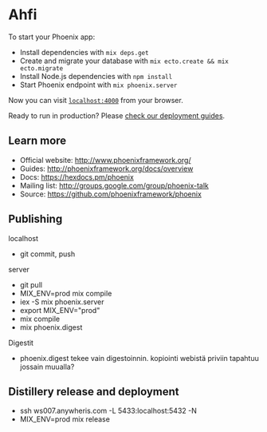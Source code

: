 # Ahfi

To start your Phoenix app:

  * Install dependencies with `mix deps.get`
  * Create and migrate your database with `mix ecto.create && mix ecto.migrate`
  * Install Node.js dependencies with `npm install`
  * Start Phoenix endpoint with `mix phoenix.server`

Now you can visit [`localhost:4000`](http://localhost:4000) from your browser.

Ready to run in production? Please [check our deployment guides](http://www.phoenixframework.org/docs/deployment).

## Learn more

  * Official website: http://www.phoenixframework.org/
  * Guides: http://phoenixframework.org/docs/overview
  * Docs: https://hexdocs.pm/phoenix
  * Mailing list: http://groups.google.com/group/phoenix-talk
  * Source: https://github.com/phoenixframework/phoenix

## Publishing

localhost
* git commit, push

server
* git pull
* MIX_ENV=prod mix compile
* iex -S mix phoenix.server
* export MIX_ENV="prod"
* mix compile
* mix phoenix.digest


Digestit
* phoenix.digest tekee vain digestoinnin. kopiointi webistä priviin tapahtuu jossain muualla?


## Distillery release and deployment

* ssh ws007.anywheris.com -L 5433:localhost:5432 -N
* MIX_ENV=prod mix release

